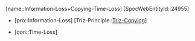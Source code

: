 ﻿---
type: TrizContradiction
aliases:
- Information-Loss+Copying-Time-Loss
license: CC BY-SA 4.0
copyright: https://github.com/SpocWeb
IsDeleted: false
IsReadOnly: false
Confidential: public
tags: 
- Triz/Contradiction
---
[name::Information-Loss+Copying-Time-Loss]
[SpocWebEntityId::24955]
+ [pro::Information-Loss]
[Triz-Principle::[Triz-Copying](tech/Triz/Principle/Triz-Copying.md)]
- [con::Time-Loss]

